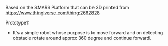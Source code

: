 Based on the SMARS Platform that can be 3D printed from https://www.thingiverse.com/thing:2662828

Prototype1:
- It's a simple robot whose purpose is to move forward and on detecting obstacle rotate around approx 360 degree and continue forward.